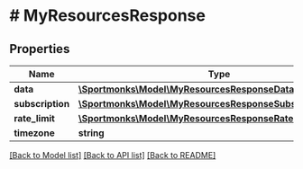# # MyResourcesResponse

## Properties

Name | Type | Description | Notes
------------ | ------------- | ------------- | -------------
**data** | [**\Sportmonks\Model\MyResourcesResponseDataInner[]**](MyResourcesResponseDataInner.md) |  | [optional]
**subscription** | [**\Sportmonks\Model\MyResourcesResponseSubscriptionInner[]**](MyResourcesResponseSubscriptionInner.md) |  | [optional]
**rate_limit** | [**\Sportmonks\Model\MyResourcesResponseRateLimit**](MyResourcesResponseRateLimit.md) |  | [optional]
**timezone** | **string** |  | [optional]

[[Back to Model list]](../../README.md#models) [[Back to API list]](../../README.md#endpoints) [[Back to README]](../../README.md)
